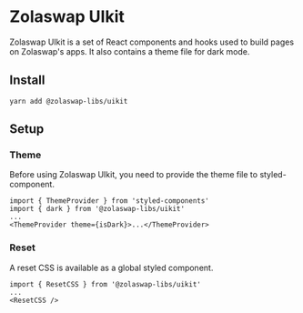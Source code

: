# Zolaswap UIkit

Zolaswap UIkit is a set of React components and hooks used to build pages on Zolaswap's apps. It also contains a theme file for dark mode.

## Install

`yarn add @zolaswap-libs/uikit`

## Setup

### Theme

Before using Zolaswap UIkit, you need to provide the theme file to styled-component.

```
import { ThemeProvider } from 'styled-components'
import { dark } from '@zolaswap-libs/uikit'
...
<ThemeProvider theme={isDark}>...</ThemeProvider>
```

### Reset

A reset CSS is available as a global styled component.

```
import { ResetCSS } from '@zolaswap-libs/uikit'
...
<ResetCSS />
```
